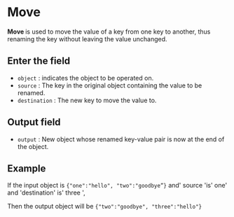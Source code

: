 # Move

<strong>Move</strong><strong> </strong> is used to move the value of a key from one key to another, thus renaming the key without leaving the value unchanged.

## Enter the field

- `object` : indicates the object to be operated on.
- `source` : The key in the original object containing the value to be renamed.
- `destination` : The new key to move the value to.

## Output field

- `output` : New object whose renamed key-value pair is now at the end of the object.

## Example

If the input object is `{"one":"hello", "two":"goodbye”}` and' source 'is' one' and 'destination' is' three ',

Then the output object will be `{"two":"goodbye", "three":"hello"}`